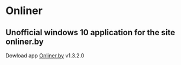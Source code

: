 # Onliner
## Unofficial windows 10 application for the site onliner.by
Dowload app [Onliner.by](https://www.microsoft.com/store/apps/9nblggh645s7) v1.3.2.0
